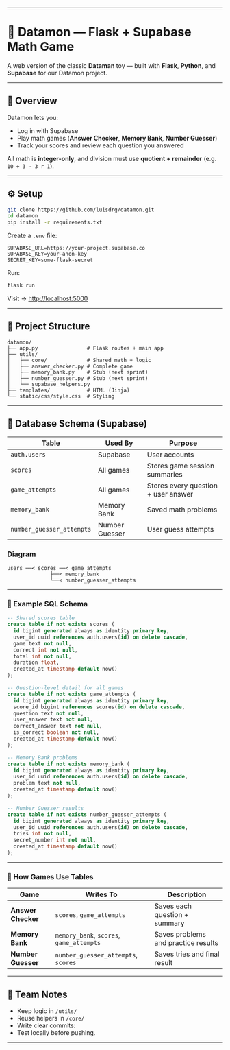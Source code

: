 
---

# 🧠 Datamon — Flask + Supabase Math Game

A web version of the classic **Dataman** toy — built with **Flask**, **Python**, and **Supabase** for our Datamon project.

---

## 🚀 Overview

Datamon lets you:

* Log in with Supabase
* Play math games (**Answer Checker**, **Memory Bank**, **Number Guesser**)
* Track your scores and review each question you answered

All math is **integer-only**, and division must use **quotient + remainder** (e.g. `10 ÷ 3 → 3 r 1`).

---

## ⚙️ Setup

```bash
git clone https://github.com/luisdrg/datamon.git
cd datamon
pip install -r requirements.txt
```

Create a `.env` file:

```env
SUPABASE_URL=https://your-project.supabase.co
SUPABASE_KEY=your-anon-key
SECRET_KEY=some-flask-secret
```

Run:

```bash
flask run
```

Visit → [http://localhost:5000](http://localhost:5000)

---

## 🧱 Project Structure

```
datamon/
├── app.py                # Flask routes + main app
├── utils/
│   ├── core/             # Shared math + logic
│   ├── answer_checker.py # Complete game
│   ├── memory_bank.py    # Stub (next sprint)
│   ├── number_guesser.py # Stub (next sprint)
│   └── supabase_helpers.py
├── templates/            # HTML (Jinja)
└── static/css/style.css  # Styling
```

---

## 🧮 Database Schema (Supabase)

| Table                     | Used By        | Purpose                             |
| ------------------------- | -------------- | ----------------------------------- |
| `auth.users`              | Supabase       | User accounts                       |
| `scores`                  | All games      | Stores game session summaries       |
| `game_attempts`           | All games      | Stores every question + user answer |
| `memory_bank`             | Memory Bank    | Saved math problems                 |
| `number_guesser_attempts` | Number Guesser | User guess attempts                 |

### Diagram

```
users ──< scores ──< game_attempts
              ├──< memory_bank
              └──< number_guesser_attempts
```

---

### 🧾 Example SQL Schema

```sql
-- Shared scores table
create table if not exists scores (
  id bigint generated always as identity primary key,
  user_id uuid references auth.users(id) on delete cascade,
  game text not null,
  correct int not null,
  total int not null,
  duration float,
  created_at timestamp default now()
);

-- Question-level detail for all games
create table if not exists game_attempts (
  id bigint generated always as identity primary key,
  score_id bigint references scores(id) on delete cascade,
  question text not null,
  user_answer text not null,
  correct_answer text not null,
  is_correct boolean not null,
  created_at timestamp default now()
);

-- Memory Bank problems
create table if not exists memory_bank (
  id bigint generated always as identity primary key,
  user_id uuid references auth.users(id) on delete cascade,
  problem text not null,
  created_at timestamp default now()
);

-- Number Guesser results
create table if not exists number_guesser_attempts (
  id bigint generated always as identity primary key,
  user_id uuid references auth.users(id) on delete cascade,
  tries int not null,
  secret_number int not null,
  created_at timestamp default now()
);
```

---

### 🧩 How Games Use Tables

| Game               | Writes To                                | Description                         |
| ------------------ | ---------------------------------------- | ----------------------------------- |
| **Answer Checker** | `scores`, `game_attempts`                | Saves each question + summary       |
| **Memory Bank**    | `memory_bank`, `scores`, `game_attempts` | Saves problems and practice results |
| **Number Guesser** | `number_guesser_attempts`, `scores`      | Saves tries and final result        |

---

## 🧠 Team Notes

* Keep logic in `/utils/`
* Reuse helpers in `/core/`
* Write clear commits:
* Test locally before pushing.

---
